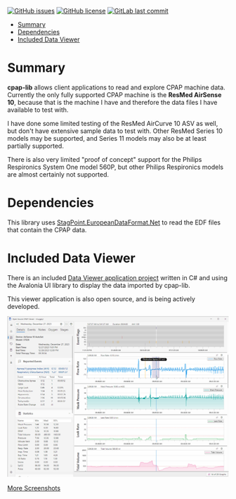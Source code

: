 [![GitHub issues](https://img.shields.io/github/issues/StagPoint/cpap-lib.svg)](https://GitHub.com/StagPoint/cpap-lib/issues/)
[![GitHub license](https://img.shields.io/github/license/StagPoint/cpap-lib.svg)](https://github.com/StagPoint/cpap-lib/blob/master/LICENSE)
[![GitLab last commit](https://badgen.net/github/last-commit/StagPoint/cpap-lib/)](https://github.com/StagPoint/cpap-lib/-/commits)

<!-- TOC -->
* [Summary](#summary)
* [Dependencies](#dependencies-)
* [Included Data Viewer](#included-data-viewer)
<!-- TOC -->

# Summary

**cpap-lib** allows client applications to read and explore CPAP machine data. Currently the only fully supported CPAP machine is the **ResMed AirSense 10**, because that is the machine I have and therefore the data files I have available to test with.  

I have done some limited testing of the ResMed AirCurve 10 ASV as well, but don't have extensive sample data to test with. Other ResMed Series 10 models may be supported, and Series 11 models may also be at least partially supported. 

There is also very limited "proof of concept" support for the Philips Respironics System One model 560P, but other Philips Respironics models are almost certainly not supported. 

# Dependencies

This library uses [StagPoint.EuropeanDataFormat.Net](https://github.com/StagPoint/StagPoint.EuropeanDataFormat.Net/) to read the EDF files that contain the CPAP data. 

# Included Data Viewer

There is an included [Data Viewer application project](https://github.com/StagPoint/cpap-lib/tree/master/cpap-app) written in C# and using the Avalonia UI library to display the data imported by cpap-lib.

This viewer application is also open source, and is being actively developed.  

![DailyReportView-Light.jpg](docs%2FScreenshots%2FDailyReportView-Light.jpg)

[More Screenshots](docs%2FReadme.md)